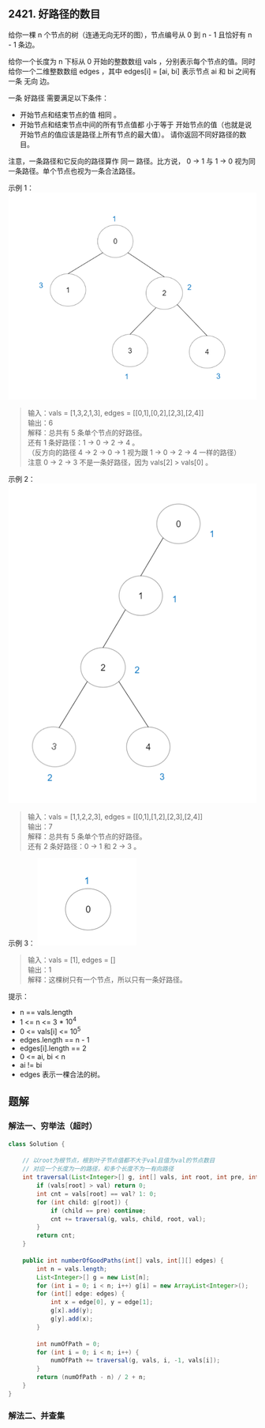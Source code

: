 ## 2421. 好路径的数目

给你一棵 n 个节点的树（连通无向无环的图），节点编号从 0 到 n - 1 且恰好有 n - 1 条边。

给你一个长度为 n 下标从 0 开始的整数数组 vals ，分别表示每个节点的值。同时给你一个二维整数数组 edges ，其中 edges[i] = [ai, bi] 表示节点 ai 和 bi 之间有一条 无向 边。

一条 好路径 需要满足以下条件：

- 开始节点和结束节点的值 相同 。
- 开始节点和结束节点中间的所有节点值都 小于等于 开始节点的值（也就是说开始节点的值应该是路径上所有节点的最大值）。
请你返回不同好路径的数目。

注意，一条路径和它反向的路径算作 同一 路径。比方说， 0 -> 1 与 1 -> 0 视为同一条路径。单个节点也视为一条合法路径。

 

示例 1：
![示例1](./figs/f9caaac15b383af9115c5586779dec5.png)


>输入：vals = [1,3,2,1,3], edges = \[[0,1],[0,2],[2,3],[2,4]]  
>输出：6  
>解释：总共有 5 条单个节点的好路径。  
>还有 1 条好路径：1 -> 0 -> 2 -> 4 。  
>（反方向的路径 4 -> 2 -> 0 -> 1 视为跟 1 -> 0 -> 2 -> 4 一样的路径）  
>注意 0 -> 2 -> 3 不是一条好路径，因为 vals[2] > vals[0] 。  


示例 2：
![示例2](./figs/149d3065ec165a71a1b9aec890776ff.png)


>输入：vals = [1,1,2,2,3], edges = \[[0,1],[1,2],[2,3],[2,4]]  
>输出：7  
>解释：总共有 5 条单个节点的好路径。  
>还有 2 条好路径：0 -> 1 和 2 -> 3 。  


示例 3：
![示例3](./figs/31705e22af3d9c0a557459bc7d1b62d.png)


>输入：vals = [1], edges = []  
>输出：1  
>解释：这棵树只有一个节点，所以只有一条好路径。  
 

提示：

- n == vals.length
- 1 <= n <= 3 * $10^4$
- 0 <= vals[i] <= $10^5$
- edges.length == n - 1
- edges[i].length == 2
- 0 <= ai, bi < n
- ai != bi
- edges 表示一棵合法的树。


## 题解

### 解法一、穷举法（超时）

```java
class Solution {

    // 以root为根节点，根到叶子节点值都不大于val且值为val的节点数目
    // 对应一个长度为一的路径，和多个长度不为一有向路径
    int traversal(List<Integer>[] g, int[] vals, int root, int pre, int val) {
        if (vals[root] > val) return 0;
        int cnt = vals[root] == val? 1: 0;
        for (int child: g[root]) {
            if (child == pre) continue;
            cnt += traversal(g, vals, child, root, val);
        }
        return cnt;
    }

    public int numberOfGoodPaths(int[] vals, int[][] edges) {
        int n = vals.length;
        List<Integer>[] g = new List[n];
        for (int i = 0; i < n; i++) g[i] = new ArrayList<Integer>();
        for (int[] edge: edges) {
            int x = edge[0], y = edge[1];
            g[x].add(y);
            g[y].add(x);
        }

        int numOfPath = 0;
        for (int i = 0; i < n; i++) {
            numOfPath += traversal(g, vals, i, -1, vals[i]);
        }
        return (numOfPath - n) / 2 + n;
    }
}
```

### 解法二、并查集

```java

```